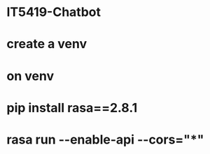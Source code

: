 # IT5419-Chatbot
# create a venv
# on venv
# pip install rasa==2.8.1
# rasa run --enable-api --cors="*"
